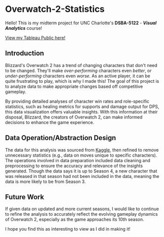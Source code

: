 # Overwatch-2-Statistics
Hello! This is my midterm project for UNC Charlotte's **DSBA-5122** - ***Visual Analytics*** course!

[View my Tableau Public here!](https://public.tableau.com/shared/9FY6HSQYP?:display_count=n&:origin=viz_share_link)

## Introduction

Blizzard's Overwatch 2 has a trend of changing characters that don't need to be changed. They'll make *over-performing* characters even *better*, or *under-performing* characters even *worse*. As an active player, it can be quite frustrating to play, which is why I made this! The goal of this project is to analyze data to make appropriate changes based off competitive gameplay.

By providing detailed analyses of character win rates and role-specific statistics, such as healing metrics for supports and damage output for DPS, this data visualization offers valuable insights. With this information at their disposal, Blizzard, the creators of Overwatch 2, can make informed decisions to enhance the game experience.

## Data Operation/Abstraction Design
The data for this analysis was sourced from [Kaggle](https://www.kaggle.com/datasets/mykhailokachan/overwatch-2-statistics), then refined to remove unnecessary statistics (e.g., data on moves unique to specific characters). The operations involved in data preparation included data cleaning and preprocessing to ensure the accuracy and relevance of the insights generated. Though the data says it is up to Season 4, a new character that was released in that season had not been included in the data, meaning the data is more likely to be from Season 3.

## Future Work
If given data on updated and more current seasons, I would like to continue to refine the analysis to accurately reflect the evolving gameplay dynamics of Overwatch 2, especially as the game approaches its 10th season.

I hope you find this as interesting to view as I did in making it!
